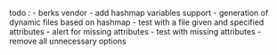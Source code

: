 todo :
    - berks vendor
    - add hashmap variables support
    - generation of dynamic files based on hashmap
    - test with a file given and specified attributes
    - alert for missing attributes
    - test with missing attributes
    - remove all unnecessary options
